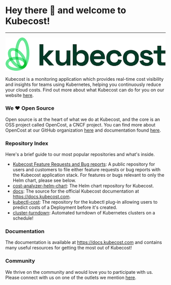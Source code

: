 # Hey there 👋 and welcome to Kubecost! 
---

![kubecost](kubecost_logo_horizontal_white.jpg)

Kubecost is a monitoring application which provides real-time cost visibility and insights for teams using Kubernetes, helping you continuously reduce your cloud costs. Find out more about what Kubecost can do for you on our website [here](https://www.kubecost.com/).

### We ❤️ Open Source

Open source is at the heart of what we do at Kubecost, and the core is an OSS project called OpenCost, a CNCF project. You can find more about OpenCost at our GitHub organization [here](https://github.com/opencost) and documentation found [here](https://www.opencost.io/).

### Repository Index

Here's a brief guide to our most popular repositories and what's inside.

* [Kubecost Feature Requests and Bug reports](https://github.com/kubecost/features-bugs): A public repository for users and customers to file either feature requests or bug reports with the Kubecost application stack. For features or bugs relevant to only the Helm chart, please see below.
* [cost-analyzer-helm-chart](https://github.com/kubecost/cost-analyzer-helm-chart): The Helm chart repository for Kubecost.
* [docs](https://github.com/kubecost/docs): The source for the official Kubecost documentation at https://docs.kubecost.com.
* [kubectl-cost](https://github.com/kubecost/kubectl-cost): The repository for the kubectl plug-in allowing users to predict costs of a Deployment before it's created.
* [cluster-turndown](https://github.com/kubecost/cluster-turndown): Automated turndown of Kubernetes clusters on a schedule!

### Documentation

The documentation is available at https://docs.kubecost.com and contains many useful resources for getting the most out of Kubecost!

### Community

We thrive on the community and would love you to participate with us. Please connect with us on one of the outlets we mention [here](https://docs.kubecost.com/other-resources/contactus).

<!--

**Here are some ideas to get you started:**

🙋‍♀️ A short introduction - what is your organization all about?
🌈 Contribution guidelines - how can the community get involved?
👩‍💻 Useful resources - where can the community find your docs? Is there anything else the community should know?
🍿 Fun facts - what does your team eat for breakfast?
🧙 Remember, you can do mighty things with the power of [Markdown](https://guides.github.com/features/mastering-markdown/)
-->